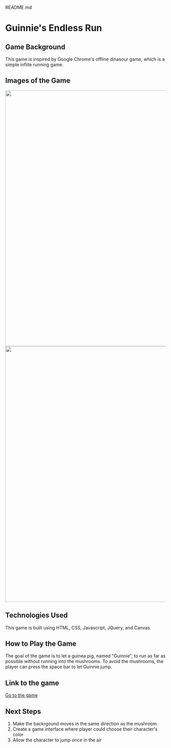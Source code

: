 README.md

# Guinnie's Endless Run

## Game Background
This game is inspired by Google Chrome's offline dinasour game, which is a simple infiite running game. 

## Images of the Game
<img src="https://i.imgur.com/bZhGJae.png?1" width="800">
<img src="https://i.imgur.com/TyUg0GI.png?1" width="800">

## Technologies Used
This game is built using HTML, CSS, Javascript, JQuery, and Canvas.

## How to Play the Game
The goal of the game is to let a guinea pig, named "Guinnie", to run as far as possible without running into the mushrooms.
To avoid the mushrooms, the player can press the space bar to let Guinnie jump.


## Link to the game
[Go to the game](https://wangj383.github.io/Unit-1-Game/)

## Next Steps
1. Make the backrgound moves in the same direction as the mushroom
2. Create a game interface where player could choose their character's color
3. Allow the character to jump once in the air 



